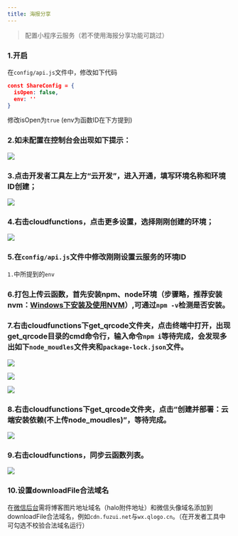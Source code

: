 ```yaml
---
title: 海报分享
---
```

>配置小程序云服务（若不使用海报分享功能可跳过）

### 1.开启
在`config/api.js`文件中，修改如下代码
```json
const ShareConfig = {
  isOpen: false,
  env: ''
}
```
修改isOpen为`true`
(env为函数ID在下方提到)
### 2.如未配置在控制台会出现如下提示：

![](https://images.gitee.com/uploads/images/2020/0612/003601_03be824a_4988475.png)

### 3.点击开发者工具左上方“云开发”，进入开通，填写环境名称和环境ID创建；

![](https://images.gitee.com/uploads/images/2020/0612/003601_534028ef_4988475.png)

### 4.右击cloudfunctions，点击更多设置，选择刚刚创建的环境；

![](https://images.gitee.com/uploads/images/2020/0612/003601_d97e171a_4988475.png)

### 5.在`config/api.js`文件中修改刚刚设置云服务的环境ID

`1.`中所提到的`env`

### 6.打包上传云函数，首先安装npm、node环境（步骤略，推荐安装nvm：[Windows下安装及使用NVM](https://blog.csdn.net/qq_32682137/article/details/82684898)）,可通过`npm -v`检测是否安装。

### 7.右击cloudfunctions下get_qrcode文件夹，点击终端中打开，出现get_qrcode目录的cmd命令行，输入命令`npm i`等待完成，会发现多出如下`node_moudles`文件夹和`package-lock.json`文件。

![](https://images.gitee.com/uploads/images/2020/0612/003602_fd9b6b40_4988475.png)

![](https://images.gitee.com/uploads/images/2020/0612/003601_c9a84123_4988475.png)

![](https://images.gitee.com/uploads/images/2020/0612/003602_8a02f00f_4988475.png)

### 8.右击cloudfunctions下get_qrcode文件夹，点击“创建并部署：云端安装依赖(不上传node_moudles)”，等待完成。

![](https://images.gitee.com/uploads/images/2020/0612/003602_309f2b60_4988475.png)

### 9.右击cloudfunctions，同步云函数列表。

![](https://images.gitee.com/uploads/images/2020/0612/003602_52e131c9_4988475.png)

### 10.设置downloadFile合法域名
在[微信后台](https://mp.weixin.qq.com/)需将博客图片地址域名（halo附件地址）和微信头像域名添加到downloadFile合法域名，例如`cdn.fuzui.net`与`wx.qlogo.cn`。（在开发者工具中可勾选不校验合法域名运行）